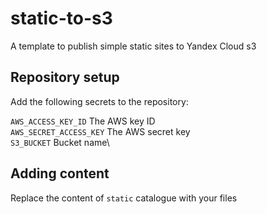# static-to-s3
A template to publish simple static sites to Yandex Cloud s3

## Repository setup

Add the following secrets to the repository:

`AWS_ACCESS_KEY_ID` The AWS key ID\
`AWS_SECRET_ACCESS_KEY` The AWS secret key\
`S3_BUCKET` Bucket name\

## Adding content
Replace the content of `static` catalogue with your files

